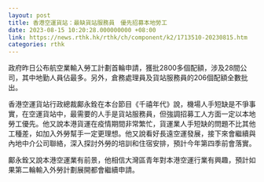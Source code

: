 ```yaml
---
layout: post
title: 香港空運貨站：最缺貨站服務員　優先招募本地勞工
date: 2023-08-15 10:20:28.000000000 +08:00
link: https://news.rthk.hk/rthk/ch/component/k2/1713510-20230815.htm
categories: rthk
---
```


政府昨日公布航空業輸入勞工計劃首輪申請，獲批2800多個配額，涉及28間公司，其中地勤人員佔最多。另外，倉務處理員及貨站服務員的206個配額全數批出。

香港空運貨站行政總裁鄺永銓在本台節目《千禧年代》說，機場人手短缺是不爭事實，在空運貨站中，最需要的人手是貨站服務員，但強調招募工人方面一定以本地勞工優先。他又說本港貨運在疫情期間非常繁忙，貨運業人手短缺的問題不比其他工種差，如加入外勞幫手一定更理想。他又說看好長遠空運發展，接下來會繼續與內地中介公司聯絡，深入探討外勞的培訓和住宿安排，預計今年第四季前會落實。

鄺永銓又說本港空運業有前景，他相信大灣區青年對本港空運行業有興趣，預計如果第二輪輸入外勞計劃展開都會繼續申請。
